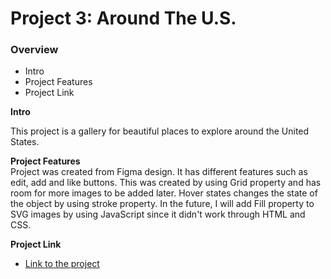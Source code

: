 # Project 3: Around The U.S.

### Overview

- Intro
- Project Features
- Project Link

**Intro**

This project is a gallery for beautiful places to explore around the United States.

**Project Features**  
Project was created from Figma design. It has different features such as edit, add and like buttons. This was created by using Grid property and has room for more images to be added later. Hover states changes the state of the object by using stroke property. In the future, I will add Fill property to SVG images by using JavaScript since it didn't work through HTML and CSS.

**Project Link**

- [Link to the project](https://hashim711.github.io/se_project_aroundtheus/)
